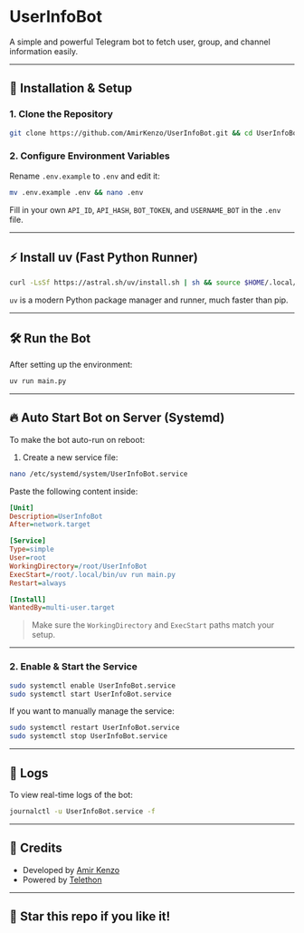 # UserInfoBot

A simple and powerful Telegram bot to fetch user, group, and channel information easily.

---

## 🚀 Installation & Setup

### 1. Clone the Repository

```bash
git clone https://github.com/AmirKenzo/UserInfoBot.git && cd UserInfoBot
```

### 2. Configure Environment Variables

Rename `.env.example` to `.env` and edit it:

```bash
mv .env.example .env && nano .env
```

Fill in your own `API_ID`, `API_HASH`, `BOT_TOKEN`, and `USERNAME_BOT` in the `.env` file.

---

## ⚡ Install uv (Fast Python Runner)

```bash
curl -LsSf https://astral.sh/uv/install.sh | sh && source $HOME/.local/bin/env
```

`uv` is a modern Python package manager and runner, much faster than pip.

---

## 🛠️ Run the Bot

After setting up the environment:

```bash
uv run main.py
```

---

## 🔥 Auto Start Bot on Server (Systemd)

To make the bot auto-run on reboot:

1. Create a new service file:

```bash
nano /etc/systemd/system/UserInfoBot.service
```

Paste the following content inside:

```ini
[Unit]
Description=UserInfoBot
After=network.target

[Service]
Type=simple
User=root
WorkingDirectory=/root/UserInfoBot
ExecStart=/root/.local/bin/uv run main.py
Restart=always

[Install]
WantedBy=multi-user.target
```

> Make sure the `WorkingDirectory` and `ExecStart` paths match your setup.

---

### 2. Enable & Start the Service

```bash
sudo systemctl enable UserInfoBot.service
sudo systemctl start UserInfoBot.service
```

If you want to manually manage the service:

```bash
sudo systemctl restart UserInfoBot.service
sudo systemctl stop UserInfoBot.service
```

---

## 📜 Logs

To view real-time logs of the bot:

```bash
journalctl -u UserInfoBot.service -f
```

---

## 📢 Credits

- Developed by [Amir Kenzo](https://github.com/AmirKenzo)
- Powered by [Telethon](https://docs.telethon.dev/)

---

## 🌟 Star this repo if you like it!
